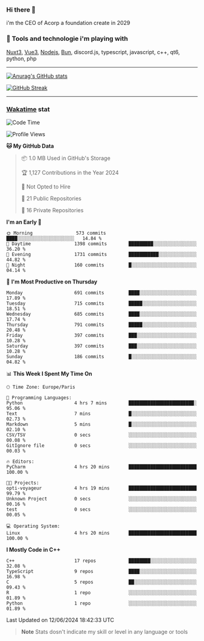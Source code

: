 ### Hi there 👋

i'm the CEO of Acorp a foundation create in 2029  

### 🧰 Tools and technologie i'm playing with

[Nuxt3](https://nuxt.com), [Vue3](https://vuejs.org/), [Nodejs](https://nodejs.org), [Bun](https://bun.sh/), discord.js, typescript, javascript, c++, qt6, python, php

---

[![Anurag's GitHub stats](https://github-readme-stats.vercel.app/api?username=ackimixs&show_icons=true&theme=github_dark&count_private=true)](https://www.ackimixs.xyz)

[![GitHub Streak](https://github-readme-streak-stats.herokuapp.com?user=Ackimixs&theme=github-dark-blue&date_format=j%20M%5B%20Y%5D&mode=weekly)](https://git.io/streak-stats)

---
 
 ### [Wakatime](https://wakatime.com/) stat

<!--START_SECTION:waka-->
![Code Time](http://img.shields.io/badge/Code%20Time-1%2C141%20hrs%2054%20mins-blue)

![Profile Views](http://img.shields.io/badge/Profile%20Views-1-blue)

**🐱 My GitHub Data** 

> 📦 1.0 MB Used in GitHub's Storage 
 > 
> 🏆 1,127 Contributions in the Year 2024
 > 
> 🚫 Not Opted to Hire
 > 
> 📜 21 Public Repositories 
 > 
> 🔑 16 Private Repositories 
 > 
**I'm an Early 🐤** 

```text
🌞 Morning                573 commits         ████░░░░░░░░░░░░░░░░░░░░░   14.84 % 
🌆 Daytime                1398 commits        █████████░░░░░░░░░░░░░░░░   36.20 % 
🌃 Evening                1731 commits        ███████████░░░░░░░░░░░░░░   44.82 % 
🌙 Night                  160 commits         █░░░░░░░░░░░░░░░░░░░░░░░░   04.14 % 
```
📅 **I'm Most Productive on Thursday** 

```text
Monday                   691 commits         ████░░░░░░░░░░░░░░░░░░░░░   17.89 % 
Tuesday                  715 commits         █████░░░░░░░░░░░░░░░░░░░░   18.51 % 
Wednesday                685 commits         ████░░░░░░░░░░░░░░░░░░░░░   17.74 % 
Thursday                 791 commits         █████░░░░░░░░░░░░░░░░░░░░   20.48 % 
Friday                   397 commits         ███░░░░░░░░░░░░░░░░░░░░░░   10.28 % 
Saturday                 397 commits         ███░░░░░░░░░░░░░░░░░░░░░░   10.28 % 
Sunday                   186 commits         █░░░░░░░░░░░░░░░░░░░░░░░░   04.82 % 
```


📊 **This Week I Spent My Time On** 

```text
🕑︎ Time Zone: Europe/Paris

💬 Programming Languages: 
Python                   4 hrs 7 mins        ████████████████████████░   95.06 % 
Text                     7 mins              █░░░░░░░░░░░░░░░░░░░░░░░░   02.73 % 
Markdown                 5 mins              █░░░░░░░░░░░░░░░░░░░░░░░░   02.10 % 
CSV/TSV                  0 secs              ░░░░░░░░░░░░░░░░░░░░░░░░░   00.08 % 
GitIgnore file           0 secs              ░░░░░░░░░░░░░░░░░░░░░░░░░   00.03 % 

🔥 Editors: 
PyCharm                  4 hrs 20 mins       █████████████████████████   100.00 % 

🐱‍💻 Projects: 
opti-voyageur            4 hrs 19 mins       █████████████████████████   99.79 % 
Unknown Project          0 secs              ░░░░░░░░░░░░░░░░░░░░░░░░░   00.16 % 
test                     0 secs              ░░░░░░░░░░░░░░░░░░░░░░░░░   00.05 % 

💻 Operating System: 
Linux                    4 hrs 20 mins       █████████████████████████   100.00 % 
```

**I Mostly Code in C++** 

```text
C++                      17 repos            ████████░░░░░░░░░░░░░░░░░   32.08 % 
TypeScript               9 repos             ████░░░░░░░░░░░░░░░░░░░░░   16.98 % 
C                        5 repos             ██░░░░░░░░░░░░░░░░░░░░░░░   09.43 % 
R                        1 repo              ░░░░░░░░░░░░░░░░░░░░░░░░░   01.89 % 
Python                   1 repo              ░░░░░░░░░░░░░░░░░░░░░░░░░   01.89 % 
```




 Last Updated on 12/06/2024 18:42:33 UTC
<!--END_SECTION:waka-->

> **Note**
> Stats dosn't indicate my skill or level in any language or tools
